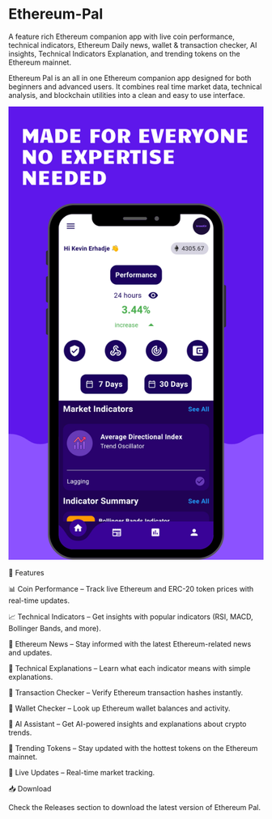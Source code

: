 # Ethereum-Pal
A feature rich Ethereum companion app with live coin performance, technical indicators, Ethereum Daily news, wallet &amp; transaction checker, AI insights, Technical Indicators Explanation, and trending tokens on the Ethereum mainnet.


Ethereum Pal is an all in one Ethereum companion app designed for both beginners and advanced users. It combines real time market data, technical analysis, and blockchain utilities into a clean and easy to use interface.

![Banner](https://github.com/kevinerh/Ethereum-Pal/blob/main/eth1.png)

🔑 Features

📊 Coin Performance – Track live Ethereum and ERC-20 token prices with real-time updates.

📈 Technical Indicators – Get insights with popular indicators (RSI, MACD, Bollinger Bands, and more).

📰 Ethereum News – Stay informed with the latest Ethereum-related news and updates.

📘 Technical Explanations – Learn what each indicator means with simple explanations.

🔎 Transaction Checker – Verify Ethereum transaction hashes instantly.

👛 Wallet Checker – Look up Ethereum wallet balances and activity.

🤖 AI Assistant – Get AI-powered insights and explanations about crypto trends.

🚀 Trending Tokens – Stay updated with the hottest tokens on the Ethereum mainnet.

🔔 Live Updates – Real-time market tracking.


📥 Download

Check the Releases section to download the latest version of Ethereum Pal.
